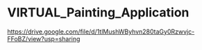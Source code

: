 # VIRTUAL_Painting_Application

https://drive.google.com/file/d/1tlMushWByhvn280taGy0Rzwvjc-FFoBZ/view?usp=sharing
